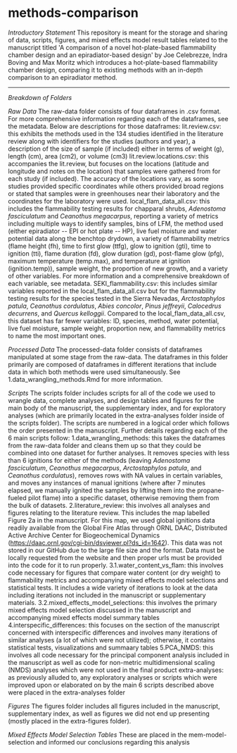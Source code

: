 # methods-comparison

*Introductory Statement*
This repository is meant for the storage and sharing of data, scripts, figures, and mixed effects model result tables related to the manuscript titled 'A comparison of a novel hot-plate-based flammability chamber design and an epiradiator-based design' by Joe Celebrezze, Indra Boving and Max Moritz which introduces a hot-plate-based flammability chamber design, comparing it to existing methods with an in-depth comparison to an epiradiator method.

--------------------------------

*Breakdown of Folders*

*Raw Data*
The raw-data folder consists of four dataframes in .csv format. For more comprehensive information regarding each of the dataframes, see the metadata. Below are descriptions for those dataframes:
  lit.review.csv: this exhibits the methods used in the 134 studies identified in the literature review along with identifiers for the studies (authors and year), a description of the size of sample (if included) either in terms of weight (g), length (cm), area (cm2), or volume (cm3)
  lit.review.locations.csv: this accompanies the lit.review, but focuses on the locations (latitude and longitude and notes on the location) that samples were gathered from for each study (if included). The accuracy of the locations vary, as some studies provided specific coordinates while others provided broad regions or stated that samples were in greenhouses near their laboratory and the coordinates for the laboratory were used.
  local_flam_data_all.csv: this includes the flammability testing results for chapparal shrubs, *Adenostoma fasciculatum* and *Ceanothus megacarpus*, reporting a variety of metrics including multiple ways to identify samples, bins of LFM, the method used (either epiradiator -- EPI or hot plate -- HP), live fuel moisture and water potential data along the benchtop drydown, a variety of flammability metrics (flame height (fh), time to first glow (ttfg), glow to ignition (gti), time to ignition (tti), flame duration (fd), glow duration (gd), post-flame glow (pfg), maximum temperature (temp.max), and temperature at ignition (ignition.temp)), sample weight, the proportion of new growth, and a variety of other variables. For more information and a comprehensive breakdown of each variable, see metadata.
  SEKI_flammability.csv: this includes similar variables reported in the local_flam_data_all.csv but for the flammability testing results for the species tested in the Sierra Nevadas, *Arctostaphylos patula*, *Ceanothus cordulatus*, *Abies concolor*, *Pinus jeffreyii*, *Calocedrus decurrens*, and *Quercus kelloggii*. Compared to the local_flam_data_all.csv, this dataset has far fewer variables: ID, species, method, water potential, live fuel moisture, sample weight, proportion new, and flammability metrics to name the most important ones.
  
*Processed Data*
The processed-data folder consists of dataframes manipulated at some stage from the raw-data. The dataframes in this folder primarily are composed of dataframes in different iterations that include data in which both methods were used simultaneously. See 1.data_wrangling_methods.Rmd for more information.

*Scripts*
The scripts folder includes scripts for all of the code we used to wrangle data, complete analyses, and design tables and figures for the main body of the manuscript, the supplementary index, and for exploratory analyses (which are primarily located in the extra-analyses folder inside of the scripts folder). The scripts are numbered in a logical order which follows the order presented in the manuscript. Further details regarding each of the 6 main scripts follow:
  1.data_wrangling_methods: this takes the dataframes from the raw-data folder and cleans them up so that they could be combined into one dataset for further analyses. It removes species with less than 6 ignitions for either of the methods (leaving *Adenostoma fasciculatum*, *Ceanothus megacarpus*, *Arctostaphylos patula*, and *Ceanothus cordulatus*), removes rows with NA values in certain variables, and moves any instances of manual ignitions (where after 7 minutes elapsed, we manually ignited the samples by lifting them into the propane-fueled pilot flame) into a specific dataset, otherwise removing them from the bulk of datasets.
  2.literature_review: this involves all analyses and figures relating to the literature review. This includes the map labelled Figure 2a in the manuscript. For this map, we used global ignitions data readily available from the Global Fire Atlas through ORNL DAAC, Distributed Active Archive Center for Biogeochemical Dynamics (https://daac.ornl.gov/cgi-bin/dsviewer.pl?ds_id=1642). This data was not stored in our GitHub due to the  large file size and the format. Data must be locally requested from the website and then proper urls must be provided into the code for it to run properly.
  3.1.water_content_vs_flam: this involves code necessary for figures that compare water content (or dry weight) to flammability metrics and accompanying mixed effects model selections and statistical tests. It includes a wide variety of iterations to look at the data including iterations not included in the manuscript or supplementary materials.
  3.2.mixed_effects_model_selections: this involves the primary mixed effects model selection discussed in the manuscript and accompanying mixed effects model summary tables
  4.interspecific_differences: this focuses on the section of the manuscript concerned with interspecific differences and involves many iterations of similar analyses (a lot of which were not utilized); otherwise, it contains statistical tests, visualizations and summaary tables
  5.PCA_NMDS: this involves all code necessary for the principal component analysis included in the manuscript as well as code for non-metric multidimensional scaling (NMDS) analyses which were not used in the final product
  extra-analyses: as previously alluded to, any exploratory analyses or scripts which were improved upon or elaborated on by the main 6 scripts described above were placed in the extra-analyses folder
  
*Figures*
The figures folder includes all figures included in the manuscript, supplementary index, as well as figures we did not end up presenting (mostly placed in the extra-figures folder).

*Mixed Effects Model Selection Tables*
These are placed in the mem-model-selection and informed our conclusions regarding this analysis